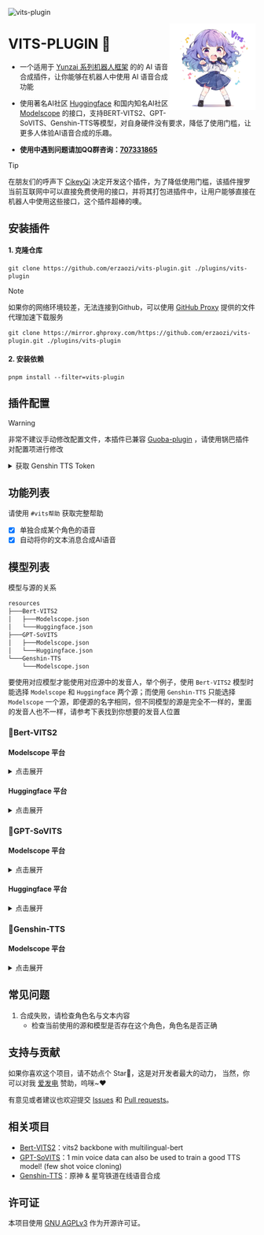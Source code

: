 ![vits-plugin](https://socialify.git.ci/erzaozi/vits-plugin/image?description=1&font=Raleway&forks=1&issues=1&language=1&name=1&owner=1&pattern=Circuit%20Board&pulls=1&stargazers=1&theme=Auto)

<img decoding="async" align=right src="resources/readme/girl.png" width="35%">

# VITS-PLUGIN 🍇

- 一个适用于 [Yunzai 系列机器人框架](https://github.com/yhArcadia/Yunzai-Bot-plugins-index) 的的 AI 语音合成插件，让你能够在机器人中使用 AI 语音合成功能

- 使用著名AI社区 [Huggingface](https://huggingface.co/) 和国内知名AI社区 [Modelscope](https://www.modelscope.cn/) 的接口，支持BERT-VITS2、GPT-SoVITS、Genshin-TTS等模型，对自身硬件没有要求，降低了使用门槛，让更多人体验AI语音合成的乐趣。

- **使用中遇到问题请加QQ群咨询：[707331865](https://qm.qq.com/q/TXTIS9KhO2)**

> [!TIP]
> 在朋友们的呼声下 [CikeyQi](https://github.com/CikeyQi) 决定开发这个插件，为了降低使用门槛，该插件搜罗当前互联网中可以直接免费使用的接口，并将其打包进插件中，让用户能够直接在机器人中使用这些接口，这个插件超棒的噢。

## 安装插件

#### 1. 克隆仓库

```
git clone https://github.com/erzaozi/vits-plugin.git ./plugins/vits-plugin
```

> [!NOTE]
> 如果你的网络环境较差，无法连接到Github，可以使用 [GitHub Proxy](https://mirror.ghproxy.com/) 提供的文件代理加速下载服务
> ```
> git clone https://mirror.ghproxy.com/https://github.com/erzaozi/vits-plugin.git ./plugins/vits-plugin
> ```

#### 2. 安装依赖

```
pnpm install --filter=vits-plugin
```

## 插件配置

> [!WARNING]
> 非常不建议手动修改配置文件，本插件已兼容 [Guoba-plugin](https://github.com/guoba-yunzai/guoba-plugin) ，请使用锅巴插件对配置项进行修改

<details> <summary>获取 Genshin TTS Token</summary>
    
在 [这里](https://tts.ai-hobbyist.org/#/apikey) 获取你的专属密钥

</details>

## 功能列表

请使用 `#vits帮助` 获取完整帮助

- [x] 单独合成某个角色的语音
- [x] 自动将你的文本消息合成AI语音

## 模型列表

模型与源的关系

```
resources
├───Bert-VITS2
│   ├───Modelscope.json
│   └───Huggingface.json
├───GPT-SoVITS
│   ├───Modelscope.json
│   └───Huggingface.json
└───Genshin-TTS
    └───Modelscope.json
```
要使用对应模型才能使用对应源中的发音人，举个例子，使用 `Bert-VITS2` 模型时能选择 `Modelscope` 和 `Huggingface` 两个源；而使用 `Genshin-TTS` 只能选择 `Modelscope` 一个源，即便源的名字相同，但不同模型的源是完全不一样的，里面的发音人也不一样，请参考下表找到你想要的发音人位置

### 🍉Bert-VITS2

#### Modelscope 平台

<details><summary>点击展开</summary>

| 模型名称 | 模型名称 | 模型名称 | 模型名称 |
| :---: | :---: | :---: | :---: |
| [AI陈泽（中日英）](https://www.modelscope.cn/studios/xzjosh/Ze-Bert-VITS2-2.3) | [AI星瞳（坏女人）（中日英）](https://www.modelscope.cn/studios/xzjosh/badXT-Bert-VITS2-2.3) | [AI梅西2.0（中日英）](https://www.modelscope.cn/studios/xzjosh/Messi-Bert-VITS2-2.3) | [AI珈乐2.0（中日英）](https://www.modelscope.cn/studios/xzjosh/Carol-Bert-VITS2-2.3) |
| [AI乃琳2.0（中日英）](https://www.modelscope.cn/studios/xzjosh/Queen-Bert-VITS2-2.3) | [AI七海2.0（中日英）](https://www.modelscope.cn/studios/xzjosh/Nana7mi-Bert-VITS2-2.3) | [AI塔菲2.0重制版（中日英）](https://www.modelscope.cn/studios/xzjosh/Taffy-Bert-VITS2-2.3) | [AI东雪莲2.0重制版（中日英）](https://www.modelscope.cn/studios/xzjosh/Azuma-Bert-VITS2-2.3) |
| [AI奶绿2.0（中日英）](https://www.modelscope.cn/studios/xzjosh/LAPLACE-Bert-VITS2-2.3) | [AI尼奈2.0（中日英）](https://www.modelscope.cn/studios/xzjosh/nine-Bert-VITS2-2.3) | [AI科比2.0（中日英）](https://www.modelscope.cn/studios/xzjosh/Kobe-Bert-VITS2-2.3) | [AI嘉然2.0（中日英）](https://www.modelscope.cn/studios/xzjosh/Diana-Bert-VITS2-2.3) |
| [AI丁真2.0（中日英）](https://www.modelscope.cn/studios/xzjosh/DZ-Bert-VITS2-2.3) | [AI丁真2.0（备用1）](https://www.modelscope.cn/studios/xzjosh/dingzhen-Bert-VITS2-2.3) | [AI丁真2.0（备用2）](https://www.modelscope.cn/studios/xzjosh/DZhen-Bert-VITS2-2.3) | [AI炫神2.0（中日英）](https://www.modelscope.cn/studios/xzjosh/Xuan-Bert-VITS2-2.3) |
| [AI电棍2.0（中日英）](https://www.modelscope.cn/studios/xzjosh/otto-Bert-VITS2-2.3) | [AI阿梓2.0（中日英）](https://www.modelscope.cn/studios/xzjosh/Azusa-Bert-VITS2-2.3) | [AI东雪莲2.0（中日英）](https://www.modelscope.cn/studios/xzjosh/Azuma-Bert-VITS2.0.2) | [AI塔菲2.0（中日英）](https://www.modelscope.cn/studios/xzjosh/Taffy-Bert-VITS2.0.2) |
| [AI星瞳2.0（中日英）](https://www.modelscope.cn/studios/xzjosh/2568-Bert-VITS2) | [AI孙笑川2.0（中日英）](https://www.modelscope.cn/studios/xzjosh/SXC-Bert-VITS2) | [AI塔菲](https://www.modelscope.cn/studios/xzjosh/Taffy-Bert-VITS2) | [AI小菲](https://www.modelscope.cn/studios/xzjosh/LittleTaffy-Bert-VITS2) |
| [AI东雪莲](https://www.modelscope.cn/studios/xzjosh/Azuma-Bert-VITS2) | [AI奶绿](https://www.modelscope.cn/studios/xzjosh/LAPLACE-Bert-VITS2) | [AI尼奈](https://www.modelscope.cn/studios/xzjosh/nine1-Bert-VITS2) | [AI珈乐](https://www.modelscope.cn/studios/xzjosh/Carol-Bert-VITS2) |
| [AI电棍](https://www.modelscope.cn/studios/xzjosh/otto-Bert-VITS2) | [AI七海](https://www.modelscope.cn/studios/xzjosh/Nana7mi-Bert-VITS2) | [AI阿梓](https://www.modelscope.cn/studios/xzjosh/Azusa-Bert-VITS2) | [AI星瞳](https://www.modelscope.cn/studios/xzjosh/XingTong-Bert-VITS2) |
| [AI向晚](https://www.modelscope.cn/studios/xzjosh/Ava-Bert-VITS2) | [AI嘉然](https://www.modelscope.cn/studios/xzjosh/Diana-Bert-VITS2) | [AI剑魔](https://www.modelscope.cn/studios/xzjosh/Aatrox-Bert-VITS2) | [AI乃琳](https://www.modelscope.cn/studios/xzjosh/Eileen-Bert-VITS2) |
| [AI贝拉](https://www.modelscope.cn/studios/xzjosh/Bella-Bert-VITS2) | [AI扇宝](https://www.modelscope.cn/studios/xzjosh/ShanBao-Bert-VITS2) | [AI恬豆](https://www.modelscope.cn/studios/xzjosh/Bekki-Bert-VITS2) | [AI黑桃影](https://www.modelscope.cn/studios/xzjosh/Echo-Bert-VITS2) |
| [AI卖卖](https://www.modelscope.cn/studios/xzjosh/maimai-Bert-VITS2) | [AI鹿鸣](https://www.modelscope.cn/studios/xzjosh/Lumi-Bert-VITS2) | [AI文静](https://www.modelscope.cn/studios/xzjosh/Wenjing-Bert-VITS2) |  |

</details>

#### Huggingface 平台

<details><summary>点击展开</summary>

| 模型名称 | 模型名称 | 模型名称 | 模型名称 |
| :---: | :---: | :---: | :---: |
| [AI星瞳（坏女人）（中日英）](https://huggingface.co/spaces/XzJosh/badXT-Bert-VITS2-2.3) | [AI梅西2.0（中日英）](https://huggingface.co/spaces/XzJosh/Messi-Bert-VITS2-2.3) | [AI珈乐2.0（中日英）](https://huggingface.co/spaces/XzJosh/Carol-Bert-VITS2-2.3) | [AI乃琳2.0（中日英）](https://huggingface.co/spaces/XzJosh/Queen-Bert-VITS2-2.3) |
| [AI七海2.0（中日英）](https://huggingface.co/spaces/XzJosh/Nana7mi-Bert-VITS2-2.3) | [AI塔菲2.0重制版（中日英）](https://huggingface.co/spaces/XzJosh/Taffy-Bert-VITS2-2.3) | [AI东雪莲2.0重制版（中日英）](https://huggingface.co/spaces/XzJosh/Azuma-Bert-VITS2-2.3) | [AI奶绿2.0（中日英）](https://huggingface.co/spaces/XzJosh/LAPLACE-Bert-VITS2-2.3) |
| [AI尼奈2.0（中日英）](https://huggingface.co/spaces/XzJosh/nine-Bert-VITS2-2.3) | [AI科比2.0（中日英）](https://huggingface.co/spaces/XzJosh/Kobe-Bert-VITS2-2.3) | [AI嘉然2.0（中日英）](https://huggingface.co/spaces/XzJosh/Diana-Bert-VITS2-2.3) | [AI丁真2.0（中日英）](https://huggingface.co/spaces/XzJosh/DZ-Bert-VITS2-2.3) |
| [AI炫神2.0（中日英）](https://huggingface.co/spaces/XzJosh/Xuan-Bert-VITS2-2.3) | [AI电棍2.0（中日英）](https://huggingface.co/spaces/XzJosh/otto-Bert-VITS2-2.3) | [AI阿梓2.0（中日英）](https://huggingface.co/spaces/XzJosh/Azusa-Bert-VITS2-2.3) | [AI东雪莲2.0（中日英）](https://huggingface.co/spaces/XzJosh/Azuma-Bert-VITS2.0.2) |
| [AI塔菲2.0（中日英）](https://huggingface.co/spaces/XzJosh/Taffy-Bert-VITS2.0.2) | [AI星瞳2.0（中日英）](https://huggingface.co/spaces/XzJosh/2568-Bert-VITS2) | [AI孙笑川2.0（中日英）](https://huggingface.co/spaces/XzJosh/Sun-Bert-VITS2) | [AI塔菲](https://huggingface.co/spaces/XzJosh/Taffy-Bert-VITS2) |
| [AI小菲](https://huggingface.co/spaces/XzJosh/LittleTaffy-Bert-VITS2) | [AI东雪莲](https://huggingface.co/spaces/XzJosh/Azuma-Bert-VITS2) | [AI奶绿](https://huggingface.co/spaces/XzJosh/LAPLACE-Bert-VITS2) | [AI尼奈](https://huggingface.co/spaces/XzJosh/nine1-Bert-VITS2) |
| [AI珈乐](https://huggingface.co/spaces/XzJosh/Carol-Bert-VITS2) | [AI电棍](https://huggingface.co/spaces/XzJosh/otto-Bert-VITS2) | [AI七海](https://huggingface.co/spaces/XzJosh/Nana7mi-Bert-VITS2) | [AI阿梓](https://huggingface.co/spaces/XzJosh/Azusa-Bert-VITS2) |
| [AI星瞳](https://huggingface.co/spaces/XzJosh/XingTong-Bert-VITS2) | [AI向晚](https://huggingface.co/spaces/XzJosh/Ava-Bert-VITS2) | [AI嘉然](https://huggingface.co/spaces/XzJosh/Diana-Bert-VITS2) | [AI剑魔](https://huggingface.co/spaces/XzJosh/Aatrox-Bert-VITS2) |
| [AI乃琳](https://huggingface.co/spaces/XzJosh/Eileen-Bert-VITS2) | [AI贝拉](https://huggingface.co/spaces/XzJosh/Bella-Bert-VITS2) | [AI扇宝](https://huggingface.co/spaces/XzJosh/ShanBao-Bert-VITS2) | [AI恬豆](https://huggingface.co/spaces/XzJosh/Bekki-Bert-VITS2) |
| [AI黑桃影](https://huggingface.co/spaces/XzJosh/Echo-Bert-VITS2) | [AI卖卖](https://huggingface.co/spaces/XzJosh/maimai-Bert-VITS2) | [AI鹿鸣](https://huggingface.co/spaces/XzJosh/Lumi-Bert-VITS2) | [AI文静](https://huggingface.co/spaces/XzJosh/Wenjing-Bert-VITS2) |

</details>

### 🍊GPT-SoVITS

#### Modelscope 平台

<details><summary>点击展开</summary>

| 模型名称 | 模型名称 | 模型名称 | 模型名称 |
| :---: | :---: | :---: | :---: |
| [AI张顺飞](https://www.modelscope.cn/studios/xzjosh/Shun-GPT-SoVITS) | [AI蔡徐坤](https://www.modelscope.cn/studios/xzjosh/Kun-GPT-SoVITS) | [AI米诺](https://www.modelscope.cn/studios/xzjosh/Mino-GPT-SoVITS) | [AI陈泽](https://www.modelscope.cn/studios/xzjosh/Ze-GPT-SoVITS) |
| [AI电棍](https://www.modelscope.cn/studios/xzjosh/otto-GPT-SoVITS) | [AI炫神](https://www.modelscope.cn/studios/xzjosh/Xuan-GPT-SoVITS) | [AI山泥若](https://www.modelscope.cn/studios/xzjosh/Ruo-GPT-SoVITS) | [AI丁真](https://www.modelscope.cn/studios/xzjosh/dingzhen-GPT-SoVITS) |
| [AI孙笑川](https://www.modelscope.cn/studios/xzjosh/sun-GPT-SoVITS) | [AI东雪莲](https://www.modelscope.cn/studios/xzjosh/Azuma-GPT-SoVITS) | [AI塔菲](https://www.modelscope.cn/studios/xzjosh/Taffy-GPT-SoVITS) | [AI奶绿](https://www.modelscope.cn/studios/xzjosh/LAPLACE-GPT-SoVITS) |
| [AI阿梓](https://www.modelscope.cn/studios/xzjosh/Azusa-GPT-SoVITS) | [AI七海](https://www.modelscope.cn/studios/xzjosh/Nana7mi-GPT-SoVITS) | [AI星瞳](https://www.modelscope.cn/studios/xzjosh/XingTong-GPT-SoVITS) | [AI星瞳（坏女人）](https://www.modelscope.cn/studios/xzjosh/badXT-GPT-SoVITS) |
| [AI扇宝](https://www.modelscope.cn/studios/xzjosh/SB-GPT-SoVITS) | [AI扇宝（卖卖）](https://www.modelscope.cn/studios/xzjosh/maimai-GPT-SoVITS) | [AI尼奈](https://www.modelscope.cn/studios/xzjosh/nine-GPT-SoVITS) | [AI恬豆](https://www.modelscope.cn/studios/xzjosh/Bekki-GPT-SoVITS) |
| [AI向晚](https://www.modelscope.cn/studios/xzjosh/Ava-GPT-SoVITS) | [AI贝拉](https://www.modelscope.cn/studios/xzjosh/Bella-GPT-SoVITS) | [AI珈乐](https://www.modelscope.cn/studios/xzjosh/Carol-GPT-SoVITS) | [AI嘉然](https://www.modelscope.cn/studios/xzjosh/Diana-GPT-SoVITS) |
| [AI乃琳](https://www.modelscope.cn/studios/xzjosh/Eileen-GPT-SoVITS) |  |  |  |

</details>

#### Huggingface 平台

<details><summary>点击展开</summary>

| 模型名称 | 模型名称 | 模型名称 | 模型名称 |
| :---: | :---: | :---: | :---: |
| [AI电棍](https://huggingface.co/spaces/XzJosh/otto-GPT-SoVITS) | [AI炫神](https://huggingface.co/spaces/XzJosh/Xuan-GPT-SoVITS) | [AI山泥若](https://huggingface.co/spaces/XzJosh/Ruo-GPT-SoVITS) | [AI丁真](https://huggingface.co/spaces/XzJosh/dingzhen-GPT-SoVITS) |
| [AI孙笑川](https://huggingface.co/spaces/XzJosh/sun-GPT-SoVITS) | [AI东雪莲](https://huggingface.co/spaces/XzJosh/Azuma-GPT-SoVITS) | [AI塔菲](https://huggingface.co/spaces/XzJosh/Taffy-GPT-SoVITS) | [AI奶绿](https://huggingface.co/spaces/XzJosh/LAPLACE-GPT-SoVITS) |
| [AI阿梓](https://huggingface.co/spaces/XzJosh/Azusa-GPT-SoVITS) | [AI七海](https://huggingface.co/spaces/XzJosh/Nana7mi-GPT-SoVITS) | [AI星瞳（坏女人）](https://huggingface.co/spaces/XzJosh/badXT-GPT-SoVITS) | [AI坏女人](https://huggingface.co/spaces/XzJosh/badXT-GPT-SoVITS) |
| [AI扇宝](https://huggingface.co/spaces/XzJosh/SB-GPT-SoVITS) | [AI扇宝（卖卖）](https://huggingface.co/spaces/XzJosh/maimai-GPT-SoVITS) | [AI尼奈](https://huggingface.co/spaces/XzJosh/nine-GPT-SoVITS) | [AI恬豆](https://huggingface.co/spaces/XzJosh/Bekki-GPT-SoVITS) |
| [AI向晚](https://huggingface.co/spaces/XzJosh/Ava-GPT-SoVITS) | [AI贝拉](https://huggingface.co/spaces/XzJosh/Bella-GPT-SoVITS) | [AI珈乐](https://huggingface.co/spaces/XzJosh/Carol-GPT-SoVITS) | [AI嘉然](https://huggingface.co/spaces/XzJosh/Diana-GPT-SoVITS) |
| [AI乃琳](https://huggingface.co/spaces/XzJosh/Eileen-GPT-SoVITS) |  |  |  |

</details>

### 🥕Genshin-TTS

#### Modelscope 平台

<details><summary>点击展开</summary>

| 模型名称 | 模型名称 | 模型名称 | 模型名称 |
| :---: | :---: | :---: | :---: |
| anzai         | 「信使」     | 「公子」     | 「博士」      |
| 「大肉丸」    | 「女士」    | 「散兵」     | 「白老先生」   |
| 七七          | 三月七      | 上杉        | 丹吉尔        |
| 丹恒          | 丹枢        | 丽莎        | 久利须        |
| 久岐忍        | 九条裟罗    | 九条镰治    | 云堇          |
| 五郎          | 伊利亚斯    | 伊迪娅      | 优菈          |
| 伦纳德        | 佐西摩斯    | 佩拉        | 停云          |
| 元太          | 克列门特    | 克拉拉      | 克罗索        |
| 八重神子      | 公输师傅    | 凝光        | 凯亚          |
| 凯瑟琳        | 刃          | 刻晴        | 北斗          |
| 半夏          | 博易        | 博来        | 卡波特        |
| 卡维          | 卡芙卡      | 卢卡        | 可可利亚      |
| 可莉          | 史瓦罗      | 吴船长      | 哲平          |
| 嘉玛          | 嘉良        | 回声海螺    | 坎蒂丝        |
| 埃勒曼        | 埃尔欣根    | 埃德        | 埃泽          |
| 埃洛伊        | 埃舍尔      | 塔杰·拉德卡尼 | 塞塔蕾       |
| 塞琉斯        | 夏洛蒂      | 多莉        | 夜兰          |
| 大慈树王      | 大毫        | 天叔        | 天目十五      |
| 奥兹          | 奥列格      | 女士        | 妮露          |
| 姬子          | 娜塔莎      | 娜维娅      | 安柏          |
| 安西          | 宛烟        | 宵宫        | 岩明          |
| 巴达维        | 布洛妮娅    | 希儿        | 希露瓦        |
| 帕姆          | 帕斯卡      | 常九爷      | 康纳          |
| 开拓者(女)    | 开拓者(男)  | 式大将      | 彦卿          |
| 影            | 德沃沙克    | 恕筠        | 恶龙          |
| 悦            | 慧心        | 戴因斯雷布  | 托克          |
| 托马          | 拉赫曼      | 拉齐        | 掇星攫辰天君   |
| 提纳里        | 斯坦利      | 斯科特      | 旁白          |
| 早柚          | 昆钧        | 明曦        | 景元          |
| 晴霓          | 杜拉夫      | 杰帕德      | 松浦          |
| 林尼          | 枫原万叶    | 柊千里      | 查尔斯        |
| 柯莱          | 桑博        | 欧菲妮      | 毗伽尔        |
| 沙扎曼        | 派蒙        | 流浪者      | 浣溪          |
| 浮游水蕈兽·元素生命 | 海妮耶 | 海芭夏      | 深渊使徒      |
| 深渊法师      | 温迪        | 烟绯        | 爱德琳        |
| 爱贝尔        | 玛乔丽      | 玛塞勒      | 玛格丽特      |
| 玲可          | 珊瑚        | 珊瑚宫心海  | 珐露珊        |
| 班尼特        | 琳妮特      | 琴          | 瑶瑶          |
| 瓦尔特        | 甘雨        | 田铁嘴      | 申鹤          |
| 留云借风真君  | 白术        | 白露        | 百闻          |
| 知易          | 石头        | 砂糖        | 神里绫人      |
| 神里绫华      | 空          | 符玄        | 笼钓瓶一心    |
| 米卡          | 素裳        | 纯水精灵？  | 纳比尔        |
| 纳西妲        | 绮良良      | 绿芙蓉      | 罗刹          |
| 罗莎莉亚      | 羽生田千鹤  | 老孟        | 胡桃          |
| 舒伯特        | 艾丝妲      | 艾伯特      | 艾尔海森      |
| 艾文          | 艾莉丝      | 芙宁娜      | 芭芭拉        |
| 荒泷一斗      | 荧          | 莎拉        | 莫塞伊思      |
| 莫娜          | 莱依拉      | 莺儿        | 菲米尼        |
| 菲谢尔        | 萍姥姥      | 萨赫哈蒂    | 萨齐因        |
| 蒂玛乌斯      | 虎克        | 螺丝咕姆    | 行秋          |
| 西拉杰        | 言笑        | 诺艾尔      | 费斯曼        |
| 赛诺          | 辛焱        | 达达利亚    | 迈勒斯        |
| 迈蒙          | 迪卢克      | 迪奥娜      | 迪娜泽黛      |
| 迪希雅        | 那维莱特    | 重云        | 金人会长      |
| 钟离          | 银狼        | 镜流        | 长生          |
| 阿佩普        | 阿兰        | 阿圆        | 阿娜耶        |
| 阿守          | 阿尔卡米    | 阿巴图伊    | 阿扎尔        |
| 阿拉夫        | 阿晃        | 阿洛瓦      | 阿祇          |
| 阿贝多        | 陆行岩本真蕈·元素生命 | 雷泽    | 雷电将军    |
| 霄翰          | 霍夫曼      | 青镞        | 青雀          |
| 香菱          | 驭空        | 魈          | 鹿野奈奈      |
| 鹿野院平藏    | 黑塔        | 龙二        | 多人对话      |

</details>

## 常见问题
1. 合成失败，请检查角色名与文本内容
   + 检查当前使用的源和模型是否存在这个角色，角色名是否正确

## 支持与贡献

如果你喜欢这个项目，请不妨点个 Star🌟，这是对开发者最大的动力， 当然，你可以对我 [爱发电](https://afdian.net/a/sumoqi) 赞助，呜咪~❤️

有意见或者建议也欢迎提交 [Issues](https://github.com/erzaozi/vits-plugin/issues) 和 [Pull requests](https://github.com/erzaozi/vits-plugin/pulls)。

## 相关项目
* [Bert-VITS2](https://github.com/fishaudio/Bert-VITS2)：vits2 backbone with multilingual-bert
* [GPT-SoVITS](https://github.com/RVC-Boss/GPT-SoVITS)：1 min voice data can also be used to train a good TTS model! (few shot voice cloning)
* [Genshin-TTS](https://www.modelscope.cn/studios/erythrocyte/Bert-VITS2_Genshin_TTS)：原神 & 星穹铁道在线语音合成

## 许可证
本项目使用 [GNU AGPLv3](https://choosealicense.com/licenses/agpl-3.0/) 作为开源许可证。
